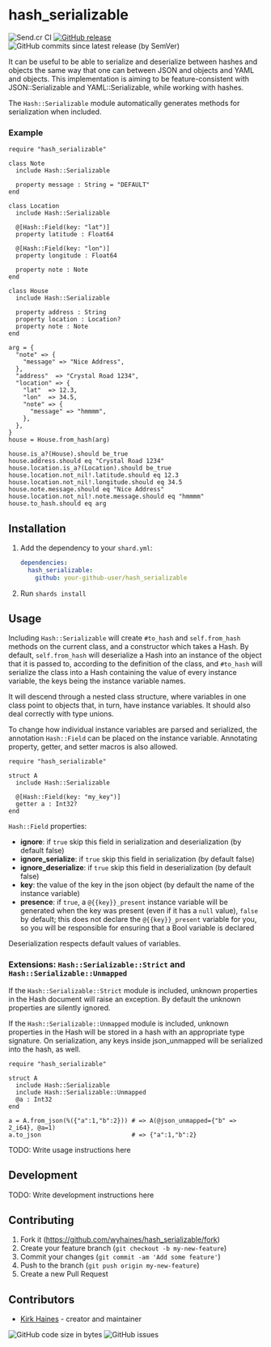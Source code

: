 # hash_serializable

![Send.cr CI](https://img.shields.io/github/workflow/status/wyhaines/hash_serializable.cr/hash_serializable%20CI?style=for-the-badge&logo=GitHub)
[![GitHub release](https://img.shields.io/github/release/wyhaines/hash_serializable.cr.svg?style=for-the-badge)](https://github.com/wyhaines/hash_serializable.cr/releases)
![GitHub commits since latest release (by SemVer)](https://img.shields.io/github/commits-since/wyhaines/hash_serializable.cr/latest?style=for-the-badge)

It can be useful to be able to serialize and deserialize between hashes
and objects the same way that one can between JSON and objects and YAML
and objects. This implementation is aiming to be feature-consistent with
JSON::Serializable and YAML::Serializable, while working with hashes.

The `Hash::Serializable` module automatically generates methods for serialization when included.

### Example

```crystal
require "hash_serializable"

class Note
  include Hash::Serializable

  property message : String = "DEFAULT"
end

class Location
  include Hash::Serializable

  @[Hash::Field(key: "lat")]
  property latitude : Float64

  @[Hash::Field(key: "lon")]
  property longitude : Float64

  property note : Note
end

class House
  include Hash::Serializable

  property address : String
  property location : Location?
  property note : Note
end

arg = {
  "note" => {
    "message" => "Nice Address",
  },
  "address"  => "Crystal Road 1234",
  "location" => {
    "lat"  => 12.3,
    "lon"  => 34.5,
    "note" => {
      "message" => "hmmmm",
    },
  },
}
house = House.from_hash(arg)

house.is_a?(House).should be_true
house.address.should eq "Crystal Road 1234"
house.location.is_a?(Location).should be_true
house.location.not_nil!.latitude.should eq 12.3
house.location.not_nil!.longitude.should eq 34.5
house.note.message.should eq "Nice Address"
house.location.not_nil!.note.message.should eq "hmmmm"
house.to_hash.should eq arg
```

## Installation

1. Add the dependency to your `shard.yml`:

   ```yaml
   dependencies:
     hash_serializable:
       github: your-github-user/hash_serializable
   ```

2. Run `shards install`

## Usage

Including `Hash::Serializable` will create `#to_hash` and `self.from_hash` methods
on the current class, and a constructor which takes a Hash. By default, `self.from_hash`
will deserialize a Hash into an instance of the object that it is passed to, according
to the definition of the class, and `#to_hash` will serialize the class into a Hash
containing the value of every instance variable, the keys being the instance variable
names.

It will descend through a nested class structure, where variables in one class
point to objects that, in turn, have instance variables. It should also deal correctly
with type unions.

To change how individual instance variables are parsed and serialized, the annotation
`Hash::Field` can be placed on the instance variable. Annotating property, getter, and
setter macros is also allowed.

```crystal
require "hash_serializable"

struct A
  include Hash::Serializable

  @[Hash::Field(key: "my_key")]
  getter a : Int32?
end
```

`Hash::Field` properties:
* **ignore**: if `true` skip this field in serialization and deserialization (by default false)
* **ignore_serialize**: if `true` skip this field in serialization (by default false)
* **ignore_deserialize**: if `true` skip this field in deserialization (by default false)
* **key**: the value of the key in the json object (by default the name of the instance variable)
* **presence**: if `true`, a `@{{key}}_present` instance variable will be generated when the key was present (even if it has a `null` value), `false` by default; this does not declare the `@{{key}}_present` variable for you, so you will be responsible for ensuring that a Bool variable is declared

Deserialization respects default values of variables.

### Extensions: `Hash::Serializable::Strict` and `Hash::Serializable::Unmapped`

If the `Hash::Serializable::Strict` module is included, unknown properties in the Hash
document will raise an exception. By default the unknown properties are silently ignored.

If the `Hash::Serializable::Unmapped` module is included, unknown properties in the Hash
will be stored in a hash with an appropriate type signature. On serialization, any keys inside json_unmapped
will be serialized into the hash, as well.

```crystal
require "hash_serializable"

struct A
  include Hash::Serializable
  include Hash::Serializable::Unmapped
  @a : Int32
end

a = A.from_json(%({"a":1,"b":2})) # => A(@json_unmapped={"b" => 2_i64}, @a=1)
a.to_json                         # => {"a":1,"b":2}
```

TODO: Write usage instructions here

## Development

TODO: Write development instructions here

## Contributing

1. Fork it (<https://github.com/wyhaines/hash_serializable/fork>)
2. Create your feature branch (`git checkout -b my-new-feature`)
3. Commit your changes (`git commit -am 'Add some feature'`)
4. Push to the branch (`git push origin my-new-feature`)
5. Create a new Pull Request

## Contributors

- [Kirk Haines](https://github.com/wyhaines) - creator and maintainer

![GitHub code size in bytes](https://img.shields.io/github/languages/code-size/wyhaines/hash_serializable.cr?style=for-the-badge)
![GitHub issues](https://img.shields.io/github/issues/wyhaines/hash_serializable.cr?style=for-the-badge)
